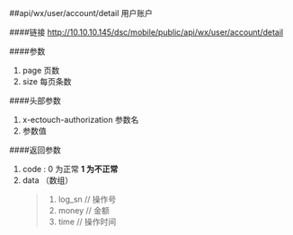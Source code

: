 ##api/wx/user/account/detail   用户账户


####链接
    http://10.10.10.145/dsc/mobile/public/api/wx/user/account/detail

####参数
1. page  页数
2. size  每页条数


####头部参数
1. x-ectouch-authorization     参数名
2.    参数值


####返回参数
1. code : 0 为正常   **1 为不正常**
2. data  （数组）
    > 1. log_sn    // 操作号
    > 2. money     // 金额
    > 3. time      // 操作时间
